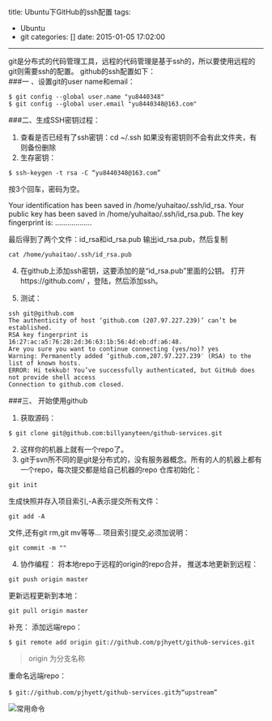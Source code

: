 title: Ubuntu下GitHub的ssh配置
tags:
  - Ubuntu
  - git
categories: []
date: 2015-01-05 17:02:00
---
git是分布式的代码管理工具，远程的代码管理是基于ssh的，所以要使用远程的git则需要ssh的配置。
github的ssh配置如下：  
###一 、设置git的user name和email：
```
$ git config --global user.name "yu8440348"
$ git config --global user.email "yu8440348@163.com"
```
<!--more-->
###二、生成SSH密钥过程：
1. 查看是否已经有了ssh密钥：cd ~/.ssh
如果没有密钥则不会有此文件夹，有则备份删除
2. 生存密钥：
```
$ ssh-keygen -t rsa -C “yu8440348@163.com”
```
按3个回车，密码为空。  

Your identification has been saved in /home/yuhaitao/.ssh/id_rsa.
Your public key has been saved in /home/yuhaitao/.ssh/id_rsa.pub.
The key fingerprint is:
………………

最后得到了两个文件：id_rsa和id_rsa.pub
输出id_rsa.pub，然后复制
```
cat /home/yuhaitao/.ssh/id_rsa.pub
```

4. 在github上添加ssh密钥，这要添加的是“id_rsa.pub”里面的公钥。
打开https://github.com/ ，登陆，然后添加ssh。

5. 测试：
```
ssh git@github.com
The authenticity of host ‘github.com (207.97.227.239)’ can’t be established.
RSA key fingerprint is 16:27:ac:a5:76:28:2d:36:63:1b:56:4d:eb:df:a6:48.
Are you sure you want to continue connecting (yes/no)? yes
Warning: Permanently added ‘github.com,207.97.227.239′ (RSA) to the list of known hosts.
ERROR: Hi tekkub! You’ve successfully authenticated, but GitHub does not provide shell access
Connection to github.com closed.
```
###三、 开始使用github
1. 获取源码：
```
$ git clone git@github.com:billyanyteen/github-services.git
```
2. 这样你的机器上就有一个repo了。
3. git于svn所不同的是git是分布式的，没有服务器概念。所有的人的机器上都有一个repo，每次提交都是给自己机器的repo
仓库初始化：
```
git init
```
生成快照并存入项目索引,-A表示提交所有文件：
```
git add -A
```
文件,还有git rm,git mv等等…
项目索引提交,必须加说明：
```
git commit -m ""
```
4. 协作编程：
将本地repo于远程的origin的repo合并，
推送本地更新到远程：
```
git push origin master
```
更新远程更新到本地：
```
git pull origin master
```
补充：
添加远端repo：
```
$ git remote add origin git://github.com/pjhyett/github-services.git
```
>origin 为分支名称

重命名远端repo：
```
$ git://github.com/pjhyett/github-services.git为“upstream”
```
![常用命令](http://7u2gdr.com1.z0.glb.clouddn.com/blogimg/203116_Uqgs_223750.png)
